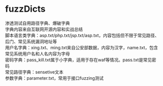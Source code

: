 # fuzzDicts
渗透测试自用路径字典、爆破字典<br>
字典内容来自互联网开源内容和实战总结<br>
脚本语言类字典：asp.txt/php.txt/jsp.txt/asp.txt，内容包括但不限于常见路径、后门、常见系统漏洞地址等<br>
用户名字典：xing.txt、ming.txt来自公安部数据，内容为汉字，name.txt，包含常见系统用户名和人名内容为字母<br>
密码字典：pass_kill.txt属于小字典，适用于存在waf等情况。pass.txt是常见密码<br>
常见路径字典：sensetive文本<br>
参数字典：parameter.txt，常用于接口fuzzing测试<br>

